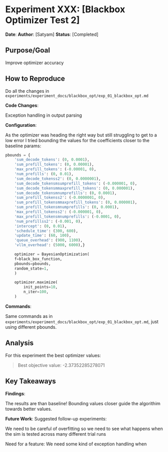 # Experiment XXX: [Blackbox Optimizer Test 2]

**Date**:
**Author**: [Satyam]
**Status**: [Completed]

## Purpose/Goal
Improve optimizer accuracy

## How to Reproduce

Do all the changes in `experiments/experiment_docs/blackbox_opt/exp_01_blackbox_opt.md`


**Code Changes**: 

Exception handling in output parsing

**Configuration**: 

As the optimizer was heading the right way but still struggling to get to a low error I tried bounding the values for the coefficients closer to the baseline params:

```python
pbounds = {
    'sum_decode_tokens': (0, 0.0001),
    'sum_prefill_tokens': (0, 0.00001),
    'max_prefill_tokens': (-0.00001, 0),
    'num_prefills': (0, 0.01),
    'sum_decode_tokenss2': (0, 0.0000001),
    'sum_decode_tokensmsumprefill_tokens': (-0.000001, 0),
    'sum_decode_tokensmmaxprefill_tokens': (0, 0.000001),
    'sum_decode_tokensmnumprefills': (0, 0.0001),
    'sum_prefill_tokenss2': (-0.0000001, 0), 
    'sum_prefill_tokensmmaxprefill_tokens': (0, 0.000001),
    'sum_prefill_tokensmnumprefills': (0, 0.0001),
    'max_prefill_tokenss2': (-0.000001, 0),
    'max_prefill_tokensmnumprefills': (-0.0001, 0),
    'num_prefillss2': (-0.001, 0),
    'intercept': (0, 0.01),
    'schedule_time': (300, 600),
    'update_time': (60, 100),
    'queue_overhead': (900, 1100),
    'vllm_overhead': (5000, 6000),}

    optimizer = BayesianOptimization(
    f=black_box_function,
    pbounds=pbounds,
    random_state=1,
    )

    optimizer.maximize(
        init_points=10,
        n_iter=100,
    )
```


**Commands**: 

Same commands as in `experiments/experiment_docs/blackbox_opt/exp_01_blackbox_opt.md`, just using different pbounds.


## Analysis

For this experiment the best optimizer values:
> Best objective value: -2.37352285278071


## Key Takeaways
**Findings**:

The results are than baseline! Bounding values closer guide the algorithim towards better values.

**Future Work**: Suggested follow-up experiments:

We need to be careful of overfitting so we need to see what happens when the sim is tested across many different trial runs

Need for a feature: We need some kind of exception handling when 